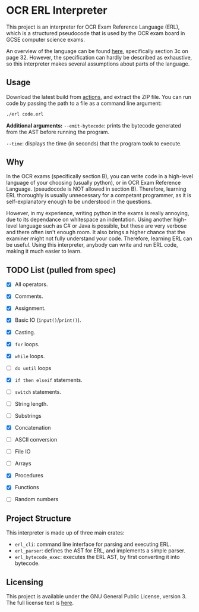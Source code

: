 # OCR ERL Interpreter

This project is an interpreter for OCR Exam Reference Language (ERL), which is a structured pseudocode
that is used by the OCR exam board in GCSE computer science exams. 

An overview of the language can be found [here](https://www.ocr.org.uk/Images/558027-specification-gcse-computer-science-j277.pdf),
specifically section 3c on page 32. However, the specification can hardly be described as exhaustive, so this interpreter makes several
assumptions about parts of the language.

## Usage
Download the latest build from [actions](https://github.com/Lauriethefish/ocr-erl/actions), and extract the ZIP file.
You can run code by passing the path to a file as a command line argument:
```sh
./erl code.erl
```

__Additional arguments:__
`--emit-bytecode`: prints the bytecode generated from the AST before running the program.

`--time`: displays the time (in seconds) that the program took to execute.

## Why
In the OCR exams (specifically section B), you can write code in a high-level language of your choosing (usually python), or in OCR Exam
Reference Language. (pseudocode is NOT allowed in section B).
Therefore, learning ERL thoroughly is usually unnecessary for a competant programmer, as it is self-explanatory enough to be understood
in the questions.

However, in my experience, writing python in the exams is really annoying, due to its dependance on whitespace an indentation.
Using another high-level language such as C# or Java is possible, but these are very verbose and there often isn't enough room. It also brings a higher chance that the examiner might not fully understand your code.
Therefore, learning ERL can be useful. Using this interpreter, anybody can write and run ERL code, making it much easier to learn.

## TODO List (pulled from spec)
- [x] All operators.
- [x] Comments.
- [x] Assignment.
- [x] Basic IO (`input()`/`print()`).
- [x] Casting.
- [x] `for` loops.
- [x] `while` loops.
- [ ] `do until` loops
- [x] `if then elseif` statements.
- [ ] `switch` statements.
- [ ] String length.
- [ ] Substrings
- [x] Concatenation
- [ ] ASCII conversion
- [ ] File IO
- [ ] Arrays
- [x] Procedures
- [x] Functions
- [ ] Random numbers


## Project Structure
This interpreter is made up of three main crates:
- `erl_cli`: command line interface for parsing and executing ERL.
- `erl_parser`: defines the AST for ERL, and implements a simple parser.
- `erl_bytecode_exec`: executes the ERL AST, by first converting it into bytecode.

## Licensing
This project is available under the GNU General Public License, version 3.
The full license text is [here](https://github.com/Lauriethefish/ocr-erl/tree/main/LICENSE).